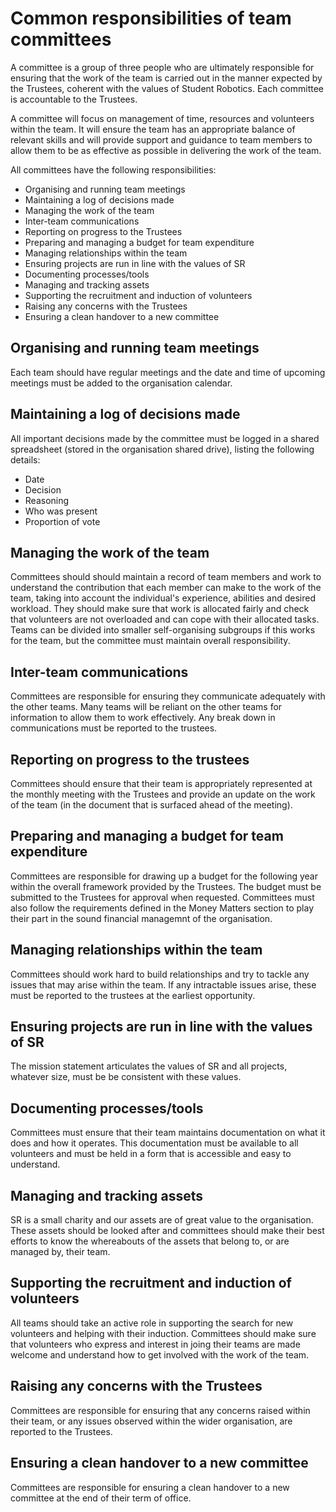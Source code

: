 # Common responsibilities of team committees



A committee is a group of three people who are ultimately responsible for ensuring that the work of the team is carried out in the manner expected by the Trustees, coherent with the values of Student Robotics. Each committee is accountable to the Trustees. 

A committee will focus on management of time, resources and volunteers within the team. It will ensure the team has an appropriate balance of relevant skills and will provide support and guidance to team members to allow them to be as effective as possible in delivering the work of the team.





All committees have the following responsibilities:
* Organising and running team meetings
* Maintaining a log of decisions made
* Managing the work of the team
* Inter-team communications
* Reporting on progress to the Trustees
* Preparing and managing a budget for team expenditure
* Managing relationships within the team
* Ensuring projects are run in line with the values of SR
* Documenting processes/tools
* Managing and tracking assets
* Supporting the recruitment and induction of volunteers
* Raising any concerns with the Trustees
* Ensuring a clean handover to a new committee

## Organising and running team meetings
Each team should have regular meetings and the date and time of upcoming meetings must be added to the organisation calendar. 

## Maintaining a log of decisions made
All important decisions made by the committee must be logged in a shared spreadsheet (stored in the organisation shared drive), listing the following details:
* Date
* Decision
* Reasoning
* Who was present
* Proportion of vote

## Managing the work of the team
Committees should should maintain a record of team members and work to understand the contribution that each member can make to the work of the team, taking into account the individual's experience, abilities and desired workload. They should make sure that work is allocated fairly and check that volunteers are not overloaded and can cope with their allocated tasks.  Teams can be divided into smaller self-organising subgroups if this works for the team, but the committee must maintain overall responsibility. 

## Inter-team communications
Committees are responsible for ensuring they communicate adequately with the other teams. Many teams will be reliant on the other teams for information to allow them to work effectively. Any break down in communications must be reported to the trustees. 

## Reporting on progress to the trustees
Committees should ensure that their team is appropriately represented at the monthly meeting with the Trustees and provide an update on the work of the team (in the document that is surfaced ahead of the meeting).  

## Preparing and managing a budget for team expenditure
Committees are responsible for drawing up a budget for the following year within the overall framework provided by the Trustees. The budget must be submitted to the Trustees for approval when requested. Committees must also follow the requirements defined in the Money Matters section to play their part in the sound financial managemnt of the organisation. 

## Managing relationships within the team
Committees should work hard to build relationships and try to tackle any issues that may arise within the team. If any intractable issues arise, these must be reported to the trustees at the earliest opportunity. 

## Ensuring projects are run in line with the values of SR
The mission statement articulates the values of SR and all projects, whatever size, must be be consistent with these values. 

## Documenting processes/tools
Committees must ensure that their team maintains documentation on what it does and how it operates. This documentation must be available to all volunteers and must be held in a form that is accessible and easy to understand.  

## Managing and tracking assets
SR is a small charity and our assets are of great value to the organisation. These assets should be looked after and committees should make their best efforts to know the whereabouts of the assets that belong to, or are managed by, their team. 

## Supporting the recruitment and induction of volunteers
All teams should take an active role in supporting the search for new volunteers and helping with their induction. Committees should make sure that volunteers who express and interest in joing their teams are made welcome and understand how to get involved with the work of the team.

## Raising any concerns with the Trustees
Committees are responsible for ensuring that any concerns raised within their team, or any issues observed within the wider organisation, are reported to the Trustees. 

## Ensuring a clean handover to a new committee
Committees are responsible for ensuring a clean handover to a new committee at the end of their term of office. 
